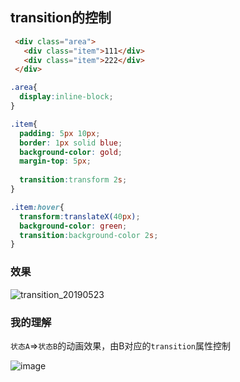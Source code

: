 
## transition的控制

```html
 <div class="area">
   <div class="item">111</div>
   <div class="item">222</div>
 </div>
```

```css
.area{
  display:inline-block;
}

.item{
  padding: 5px 10px;
  border: 1px solid blue;
  background-color: gold;
  margin-top: 5px;
  
  transition:transform 2s;
}

.item:hover{
  transform:translateX(40px);
  background-color: green;
  transition:background-color 2s;
}
```

### 效果

![transition_20190523](https://user-images.githubusercontent.com/16630659/58231942-cfee0a00-7d6a-11e9-9986-0e470c2ab114.gif)

### 我的理解
`状态A`=>`状态B`的动画效果，由B对应的`transition`属性控制

![image](https://user-images.githubusercontent.com/16630659/58232178-72a68880-7d6b-11e9-9413-1500901f87a4.png)

